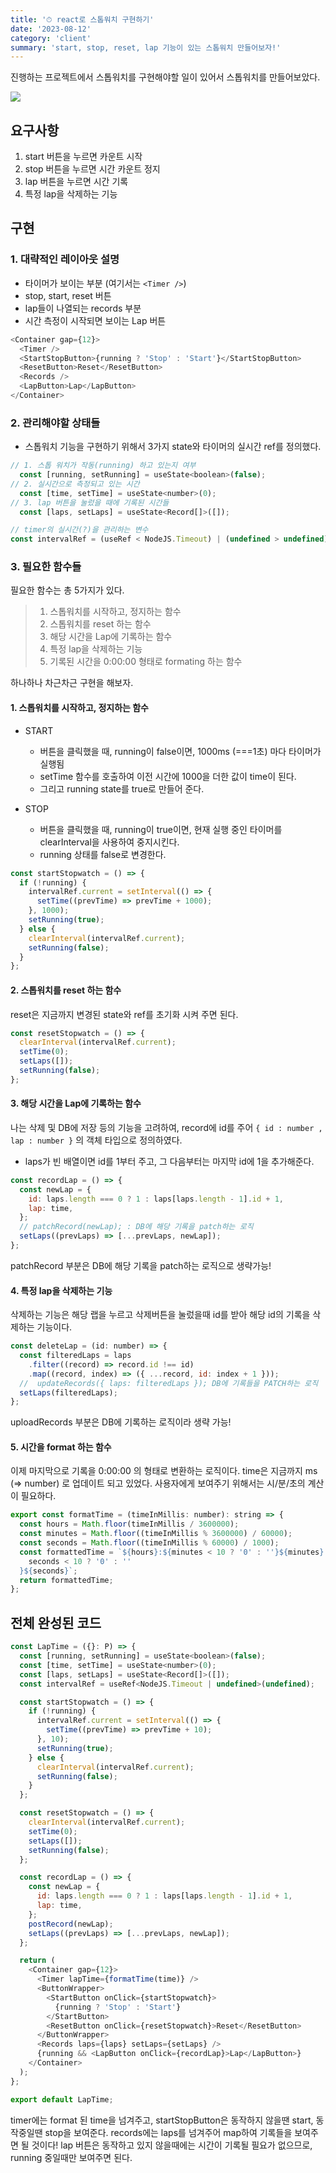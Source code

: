```yaml
---
title: '⏱ react로 스톱워치 구현하기'
date: '2023-08-12'
category: 'client'
summary: 'start, stop, reset, lap 기능이 있는 스톱워치 만들어보자!'
---
```


진행하는 프로젝트에서 스톱워치를 구현해야할 일이 있어서 스톱워치를 만들어보았다.

![](https://velog.velcdn.com/images/jiwonyyy/post/52766678-4732-44e1-a1f9-74c3ddc82134/image.gif)

## 요구사항

1. start 버튼을 누르면 카운트 시작
2. stop 버튼을 누르면 시간 카운트 정지
3. lap 버튼을 누르면 시간 기록
4. 특정 lap을 삭제하는 기능

## 구현

### 1. 대략적인 레이아웃 설명

- 타이머가 보이는 부분 (여기서는 `<Timer />`)
- stop, start, reset 버튼
- lap들이 나열되는 records 부분
- 시간 측정이 시작되면 보이는 Lap 버튼

```js
<Container gap={12}>
  <Timer />
  <StartStopButton>{running ? 'Stop' : 'Start'}</StartStopButton>
  <ResetButton>Reset</ResetButton>
  <Records />
  <LapButton>Lap</LapButton>
</Container>
```

### 2. 관리해야할 상태들

- 스톱워치 기능을 구현하기 위해서 3가지 state와 타이머의 실시간 ref를 정의했다.

```js
// 1. 스톱 워치가 작동(running) 하고 있는지 여부
  const [running, setRunning] = useState<boolean>(false);
// 2. 실시간으로 측정되고 있는 시간
  const [time, setTime] = useState<number>(0);
// 3. lap 버튼을 눌렀을 때에 기록된 시간들
  const [laps, setLaps] = useState<Record[]>([]);
```

```js
// timer의 실시간(?)을 관리하는 변수
const intervalRef = (useRef < NodeJS.Timeout) | (undefined > undefined);
```

### 3. 필요한 함수들

필요한 함수는 총 5가지가 있다.

> 1.  스톱워치를 시작하고, 정지하는 함수
> 2.  스톱워치를 reset 하는 함수
> 3.  해당 시간을 Lap에 기록하는 함수
> 4.  특정 lap을 삭제하는 기능
> 5.  기록된 시간을 0:00:00 형태로 formating 하는 함수

하나하나 차근차근 구현을 해보자.

#### 1. 스톱워치를 시작하고, 정지하는 함수

- START

  - 버튼을 클릭했을 때, running이 false이면, 1000ms (===1초) 마다 타이머가 실행됨
  - setTime 함수를 호출하여 이전 시간에 1000을 더한 값이 time이 된다.
  - 그리고 running state를 true로 만들어 준다.

- STOP
  - 버튼을 클릭했을 때, running이 true이면, 현재 실행 중인 타이머를 clearInterval을 사용하여 중지시킨다.
  - running 상태를 false로 변경한다.

```js
const startStopwatch = () => {
  if (!running) {
    intervalRef.current = setInterval(() => {
      setTime((prevTime) => prevTime + 1000);
    }, 1000);
    setRunning(true);
  } else {
    clearInterval(intervalRef.current);
    setRunning(false);
  }
};
```

#### 2. 스톱워치를 reset 하는 함수

reset은 지금까지 변경된 state와 ref를 초기화 시켜 주면 된다.

```js
const resetStopwatch = () => {
  clearInterval(intervalRef.current);
  setTime(0);
  setLaps([]);
  setRunning(false);
};
```

#### 3. 해당 시간을 Lap에 기록하는 함수

나는 삭제 및 DB에 저장 등의 기능을 고려하여, record에 id를 주어 `{ id : number , lap : number }` 의 객체 타입으로 정의하였다.

- laps가 빈 배열이면 id를 1부터 주고, 그 다음부터는 마지막 id에 1을 추가해준다.

```js
const recordLap = () => {
  const newLap = {
    id: laps.length === 0 ? 1 : laps[laps.length - 1].id + 1,
    lap: time,
  };
  // patchRecord(newLap); : DB에 해당 기록을 patch하는 로직
  setLaps((prevLaps) => [...prevLaps, newLap]);
};
```

patchRecord 부분은 DB에 해당 기록을 patch하는 로직으로 생략가능!

#### 4. 특정 lap을 삭제하는 기능

삭제하는 기능은 해당 랩을 누르고 삭제버튼을 눌렀을때 id를 받아 해당 id의 기록을 삭제하는 기능이다.

```js
const deleteLap = (id: number) => {
  const filteredLaps = laps
    .filter((record) => record.id !== id)
    .map((record, index) => ({ ...record, id: index + 1 }));
  //  updateRecords({ laps: filteredLaps }); DB에 기록들을 PATCH하는 로직
  setLaps(filteredLaps);
};
```

uploadRecords 부분은 DB에 기록하는 로직이라 생략 가능!

#### 5. 시간을 format 하는 함수

이제 마지막으로 기록을 0:00:00 의 형태로 변환하는 로직이다. time은 지금까지 ms (=> number) 로 업데이트 되고 있었다. 사용자에게 보여주기 위해서는 시/분/초의 계산이 필요하다.

```js
export const formatTime = (timeInMillis: number): string => {
  const hours = Math.floor(timeInMillis / 3600000);
  const minutes = Math.floor((timeInMillis % 3600000) / 60000);
  const seconds = Math.floor((timeInMillis % 60000) / 1000);
  const formattedTime = `${hours}:${minutes < 10 ? '0' : ''}${minutes}:${
    seconds < 10 ? '0' : ''
  }${seconds}`;
  return formattedTime;
};
```

## 전체 완성된 코드

```js
const LapTime = ({}: P) => {
  const [running, setRunning] = useState<boolean>(false);
  const [time, setTime] = useState<number>(0);
  const [laps, setLaps] = useState<Record[]>([]);
  const intervalRef = useRef<NodeJS.Timeout | undefined>(undefined);

  const startStopwatch = () => {
    if (!running) {
      intervalRef.current = setInterval(() => {
        setTime((prevTime) => prevTime + 10);
      }, 10);
      setRunning(true);
    } else {
      clearInterval(intervalRef.current);
      setRunning(false);
    }
  };

  const resetStopwatch = () => {
    clearInterval(intervalRef.current);
    setTime(0);
    setLaps([]);
    setRunning(false);
  };

  const recordLap = () => {
    const newLap = {
      id: laps.length === 0 ? 1 : laps[laps.length - 1].id + 1,
      lap: time,
    };
    postRecord(newLap);
    setLaps((prevLaps) => [...prevLaps, newLap]);
  };

  return (
    <Container gap={12}>
      <Timer lapTime={formatTime(time)} />
      <ButtonWrapper>
        <StartButton onClick={startStopwatch}>
          {running ? 'Stop' : 'Start'}
        </StartButton>
        <ResetButton onClick={resetStopwatch}>Reset</ResetButton>
      </ButtonWrapper>
      <Records laps={laps} setLaps={setLaps} />
      {running && <LapButton onClick={recordLap}>Lap</LapButton>}
    </Container>
  );
};

export default LapTime;

```

timer에는 format 된 time을 넘겨주고,
startStopButton은 동작하지 않을땐 start, 동작중일땐 stop을 보여준다.
records에는 laps를 넘겨주어 map하여 기록들을 보여주면 될 것이다!
lap 버튼은 동작하고 있지 않을때에는 시간이 기록될 필요가 없으므로, running 중일때만 보여주면 된다.
